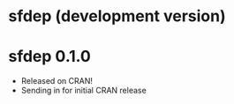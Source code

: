 # sfdep (development version)

# sfdep 0.1.0

* Released on CRAN!
* Sending in for initial CRAN release
